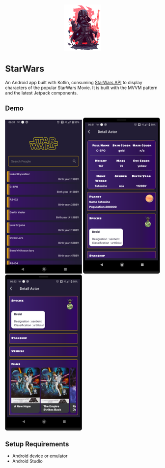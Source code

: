 <p align="center"><img src="screenshots/chibi_logo.png" alt="StarWars" height="150px"></p>

# StarWars
An Android app built with Kotlin, consuming [StarWars API](https://swapi.dev/) to display characters of the popular StarWars Movie. It is built with the MVVM pattern and the latest Jetpack components.
## Demo
<img src="screenshots/ss_home.png" width="250"/> <img src="screenshots/ss_detail.png" width="250"/> <img src="screenshots/ss_detail_2.png" width="250"/>

## Setup Requirements
- Android device or emulator
- Android Studio